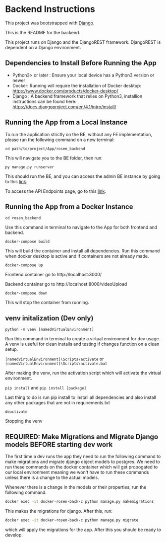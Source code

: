 # Backend Instructions

This project was bootstrapped with [Django](https://www.djangoproject.com/start/).

This is the README for the backend.

This project runs on Django and the DjangoREST framework. DjangoREST is dependent on a Django environment.

## Dependencies to Install Before Running the App

- Python3> or later : Ensure your local device has a Python3 version or newer
- Docker: Running will require the installation of Docker desktop: https://www.docker.com/products/docker-desktop/
- Django : A backend framework that relies on Python3, installion instructions can be found here: https://docs.djangoproject.com/en/4.1/intro/install/

## Running the App from a Local Instance

To run the application strictly on the BE, without any FE implementation, please run the following command on a new terminal:

`cd path/to/project/App/rosen_backend`

This will navigate you to the BE folder, then run:

`py manage.py runserver`

This should run the BE, and you can access the admin BE instance by going to this [link](http://127.0.0.1:8000/admin).

To access the API Endpoints page, go to this [link](http://127.0.0.1:8000/videoUpload/).

## Running the App from a Docker Instance

`cd rosen_backend`

Use this command in terminal to navigate to the App for both frontend and backend.

`docker-compose build`

This will build the container and install all dependencies. Run this command when docker desktop is active and if containers are not already made.

`docker-compose up`

Frontend container go to http://localhost:3000/

Backend container go to http://localhost:8000/videoUpload

`docker-compose down`

This will stop the container from running.

## venv initalization (Dev only)

`python -m venv [namedVirtualEnvironment]`

Run this command in terminal to create a virtual environment for dev usage. A venv is useful for clean installs and testing if changes function on a clean setup.

`[namedVirtualEnvironment]\Scripts\activate` or `[namedVirtualEnvironment]\Scripts\activate.bat`

After making the venv, run the activation script which will activate the virtual environment.

`pip install` and `pip install [package]`

Last thing to do is run pip install to install all dependencies and also install any other packages that are not in requirements.txt

`deactivate`

Stopping the venv

## REQUIRED: Make Migrations and Migrate Django models BEFORE starting dev work

The first time a dev runs the app they need to run the following command to make migrations and migrate django object models to postgres. We need to run these commands on the docker container which will get propogated to our local environment meaning we won't have to run these commands unless there is a change to the actual models.

Whenever there is a change in the models or their properties, run the following command:

```sh
docker exec -it docker-rosen-back-c python manage.py makemigrations
```

This makes the migrations for django. After this, run:

```sh
docker exec -it docker-rosen-back-c python manage.py migrate
```

which will apply the migrations for the app. After this you should be ready to develop.
